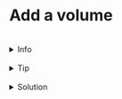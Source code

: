# Add a volume

<br>
<details><summary>Info</summary>

The Flask framework supports code reloading when being run in development mode, we can enable this by setting the FLASK_ENV enviroment variable to development. As we're running flask inside a docker container the best option we have for seeing our changes in real time is to map our local filesystem to the docker container. Update the docker compose file to include the FLASK_ENV enviroment variable and mount the current directory the containers code directory.

See [Volumes](https://docs.docker.com/engine/storage/volumes/)

</details>

<br>
<details><summary>Tip</summary>
<br>
You can use the same approach as stopping docker in the forground. Or try opening a second tab and running a docker compose down command
</details>


<br>
<details><summary>Solution</summary>

The updated docker-compose.yml should look like this

```
version: "3.3"
services:
  web:
    build: .
    ports:
      - "8080:5000"
    volumes:
      - .:/code
    environment:
      FLASK_ENV: development
  redis:
    image: "redis:alpine"
```{{copy}}

The new volumes key mounts the project directory (current directory) on the host to /code inside the container, allowing you to modify the code on the fly, without having to rebuild the image. The environment key sets the FLASK_ENV environment variable, which tells flask run to run in development mode and reload the code on change. This mode should only be used in development.

Re-build and run the app with Compose From your current directory, type docker compose up to build the app with the updated Compose file, and run it.

`docker-compose up`{{exec}}

Update the application. Because the application code is now mounted into the container using a volume, you can make changes to its code and see the changes instantly, without having to rebuild the image. Change the greeting in app.py and save it. For example, change the Hello World! message to Hello from Docker!:  

Refresh the app in your browser. The greeting should be updated, and the counter should still be incrementing.
</details>